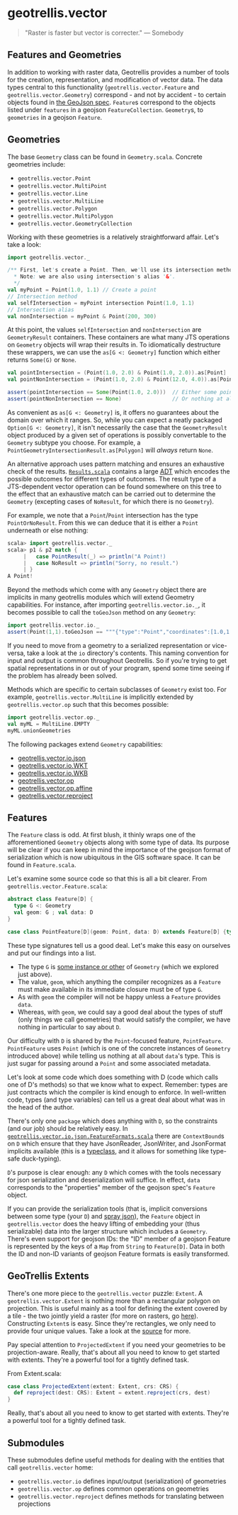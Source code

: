 # geotrellis.vector

>"Raster is faster but vector is correcter."
— Somebody

## Features and Geometries

In addition to working with raster data, Geotrellis provides
a number of tools for the creation, representation, and
modification of vector data. The data types central to this
functionality (`geotrellis.vector.Feature` and
`geotrellis.vector.Geometry`) correspond - and not by accident -
to certain objects found in [the GeoJson
spec](http://geojson.org/geojson-spec.html). `Feature`s
correspond to the objects listed  under `features` in a
geojson `FeatureCollection`. `Geometry`s, to `geometries`
in a geojson `Feature`.

## Geometries

The base `Geometry` class can be found in `Geometry.scala`.
Concrete geometries include:
- `geotrellis.vector.Point`
- `geotrellis.vector.MultiPoint`
- `geotrellis.vector.Line`
- `geotrellis.vector.MultiLine`
- `geotrellis.vector.Polygon`
- `geotrellis.vector.MultiPolygon`
- `geotrellis.vector.GeometryCollection`

Working with these geometries is a relatively straightforward
affair. Let's take a look:

```scala
import geotrellis.vector._

/** First, let's create a Point. Then, we'll use its intersection method.
  * Note: we are also using intersection's alias '&'.
  */
val myPoint = Point(1.0, 1.1) // Create a point
// Intersection method
val selfIntersection = myPoint intersection Point(1.0, 1.1)
// Intersection alias
val nonIntersection = myPoint & Point(200, 300)
```

At this point, the values `selfIntersection` and `nonIntersection`
are `GeometryResult` containers. These containers are what many JTS
operations on `Geometry` objects will wrap their results in.
To idiomatically destructure these wrappers, we can use the
`as[G <: Geometry]` function which either returns `Some(G)` or `None`.

```scala
val pointIntersection = (Point(1.0, 2.0) & Point(1.0, 2.0)).as[Point]
val pointNonIntersection = (Point(1.0, 2.0) & Point(12.0, 4.0)).as[Point]

assert(pointIntersection == Some(Point(1.0, 2.0)))  // Either some point
assert(pointNonIntersection == None)                // Or nothing at all
```

As convenient as `as[G <: Geometry]` is, it offers no guarantees about
the domain over which it ranges. So, while you can expect a neatly
packaged `Option[G <: Geometry]`, it isn't necessarily the case that the
`GeometryResult` object produced by a given set of operations is
possibly convertable to the `Geometry` subtype you choose. For example,
a `PointGeometryIntersectionResult.as[Polygon]` will *always* return
`None`.

An alternative approach uses pattern matching and ensures an exhaustive
check of the results.
[`Results.scala`](../../vector/src/main/scala/geotrellis/vector/Results.scala)
contains a large
[ADT](https://en.wikipedia.org/wiki/Algebraic_data_type) which encodes
the possible outcomes for different types of outcomes. The result type of
a JTS-dependent vector operation can be found somewhere on this tree to
the effect that an exhaustive match can be carried out to determine the
`Geometry` (excepting cases of `NoResult`, for which there is no
`Geometry`).

For example, we note that a `Point`/`Point` intersection has
the type `PointOrNoResult`. From this we can deduce that it is either a
`Point` underneath or else nothing:

```scala
scala> import geotrellis.vector._
scala> p1 & p2 match {
     |   case PointResult(_) => println("A Point!)
     |   case NoResult => println("Sorry, no result.")
     | }
A Point!
```

Beyond the methods which come with any `Geometry` object there are
implicits in many geotrellis modules which will extend Geometry
capabilities. For instance, after importing `geotrellis.vector.io._`,
it becomes possible to call the `toGeoJson` method on any `Geometry`:

```scala
import geotrellis.vector.io._
assert(Point(1,1).toGeoJson == """{"type":"Point","coordinates":[1.0,1.0]}""")
```

If you need to move from a geometry to a serialized representation or
vice-versa, take a look at the `io` directory's contents. This naming
convention for input and output is common throughout Geotrellis.
So if you're trying to get spatial representations in or out of your
program, spend some time seeing if the problem has already been solved.

Methods which are specific to certain subclasses of `Geometry` exist too.
For example, `geotrellis.vector.MultiLine` is implicitly extended by
`geotrellis.vector.op` such that this becomes possible:

```scala
import geotrellis.vector.op._
val myML = MultiLine.EMPTY
myML.unionGeometries
```

The following packages extend `Geometry` capabilities:
- [geotrellis.vector.io.json](io/json/)
- [geotrellis.vector.io.WKT](io/WKT/)
- [geotrellis.vector.io.WKB](io/WKB/)
- [geotrellis.vector.op](op/)
- [geotrellis.vector.op.affine](op/affine/)
- [geotrellis.vector.reproject](reproject/)

## Features
The `Feature` class is odd. At first blush, it thinly wraps one of the
afforementioned `Geometry` objects along with some type of data. Its
purpose will be clear if you can keep in mind the importance of the
geojson format of serialization which is now ubiquitous in the GIS
software space. It can be found in `Feature.scala`.

Let's examine some source code so that this is all a bit clearer.
From `geotrellis.vector.Feature.scala`:

```scala
abstract class Feature[D] {
  type G <: Geometry
  val geom: G ; val data: D
}

case class PointFeature[D](geom: Point, data: D) extends Feature[D] {type G = Point}
```
These type signatures tell us a good deal. Let's make this easy
on ourselves and put our findings into a list.
- The type `G` is [some instance or other](http://docs.scala-lang.org/tutorials/tour/upper-type-bounds.html)
of `Geometry` (which we explored just above).
- The value, `geom`, which anything the compiler recognizes as a
`Feature` must make available in its immediate closure must be of type `G`.
- As with `geom` the compiler will not be happy unless a `Feature` provides `data`.
- Whereas, with `geom`, we could say a good deal about the types of
  stuff (only things we call geometries) that would satisfy the compiler,
  we have nothing in particular to say about `D`.

Our difficulty with `D` is shared by the `Point`-focused feature,
`PointFeature`. `PointFeature` uses `Point` (which is one of the concrete instances
of `Geometry` introduced above) while telling us nothing at all about `data`'s
type. This is just sugar for passing around a `Point` and some
associated metadata.

Let's look at some code which does something with D (code which calls
one of D's methods) so that we know what to expect. Remember: types are
just contracts which the compiler is kind enough to enforce. In
well-written code, types (and type variables) can tell us a great deal
about what was in the head of the author.

There's only one `package` which does anything with `D`, so the
constraints (and our job) should be relatively easy.
In [`geotrellis.vector.io.json.FeatureFormats.scala`](../../vector/src/main/scala/vector/io/json/FeatureFormats.scala)
there are `ContextBound`s on `D` which ensure that they have JsonReader,
JsonWriter, and JsonFormat implicits available (this is a
[typeclass](http://danielwestheide.com/blog/2013/02/06/the-neophytes-guide-to-scala-part-12-type-classes.html),
and it allows for something like type-safe duck-typing).

`D`'s purpose is clear enough: any `D` which comes with the tools
necessary for json serialization and deserialization will suffice.
In effect, `data` corresponds to the "properties" member of the
geojson spec's `Feature` object.

If you can provide the serialization tools (that is, implicit
conversions between some type (your `D`) and [spray json](https://github.com/spray/spray-json)),
the `Feature` object in `geotrellis.vector` does the heavy lifting
of embedding your (thus serializable) data into the larger structure
which includes a `Geometry`. There's even support for geojson IDs: the
"ID" member of a geojson Feature is represented by the keys of a `Map`
from `String` to `Feature[D]`. Data in both the ID and non-ID variants
of geojson Feature formats is easily transformed.

## GeoTrellis Extents

There's one more piece to the `geotrellis.vector` puzzle: `Extent`.
A `geotrellis.vector.Extent` is nothing more than a rectangular
polygon on projection. This is useful mainly as a tool for defining the
extent covered by a tile - the two jointly yield a raster (for more
on rasters, go [here](../../raster/src/main/scala/geotrellis/raster)).
Constructing `Extent`s is easy. Since they're rectangles,
we only need to provide four unique values. Take a look at the
[source](../../vector/src/main/scala/geotrellis/vector/Extent.scala) for
more.

Pay special attention to `ProjectedExtent` if you need your geometries
to be projection-aware. Really, that's about all you need to know to get
started with extents. They're a powerful tool for a tightly defined task.

From Extent.scala:

```scala
case class ProjectedExtent(extent: Extent, crs: CRS) {
  def reproject(dest: CRS): Extent = extent.reproject(crs, dest)
}
```

Really, that's about all you need to know to get started with
extents. They're a powerful tool for a tightly defined task.

## Submodules

These submodules define useful methods for dealing with
the entities that call `geotrellis.vector` home:
- `geotrellis.vector.io` defines input/output (serialization) of geometries
- `geotrellis.vector.op` defines common operations on geometries
- `geotrellis.vector.reproject` defines methods for translating between projections
